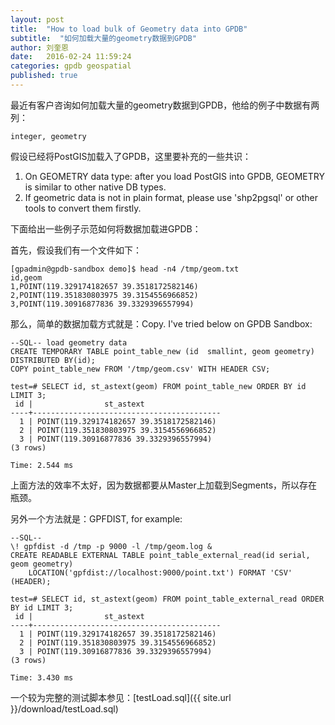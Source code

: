 ```yaml
---
layout: post
title:  "How to load bulk of Geometry data into GPDB"
subtitle:  "如何加载大量的geometry数据到GPDB"
author: 刘奎恩
date:   2016-02-24 11:59:24
categories: gpdb geospatial
published: true
---
```


最近有客户咨询如何加载大量的geometry数据到GPDB，他给的例子中数据有两列：

	integer, geometry

假设已经将PostGIS加载入了GPDB，这里要补充的一些共识：
1. On GEOMETRY data type: after you load PostGIS into GPDB, GEOMETRY is similar to other native DB types.
2. If geometric data is not in plain format, please use 'shp2pgsql' or other tools to convert them firstly.

下面给出一些例子示范如何将数据加载进GPDB：

首先，假设我们有一个文件如下：
```
[gpadmin@gpdb-sandbox demo]$ head -n4 /tmp/geom.txt
id,geom
1,POINT(119.329174182657 39.3518172582146)
2,POINT(119.351830803975 39.3154556966852)
3,POINT(119.30916877836 39.3329396557994)
```

那么，简单的数据加载方式就是：Copy. I've tried below on GPDB Sandbox:

```
--SQL-- load geometry data
CREATE TEMPORARY TABLE point_table_new (id  smallint, geom geometry) DISTRIBUTED BY(id);
COPY point_table_new FROM '/tmp/geom.csv' WITH HEADER CSV;

test=# SELECT id, st_astext(geom) FROM point_table_new ORDER BY id LIMIT 3;
 id |                st_astext
----+------------------------------------------
  1 | POINT(119.329174182657 39.3518172582146)
  2 | POINT(119.351830803975 39.3154556966852)
  3 | POINT(119.30916877836 39.3329396557994)
(3 rows)

Time: 2.544 ms
```

上面方法的效率不太好，因为数据都要从Master上加载到Segments，所以存在瓶颈。

另外一个方法就是：GPFDIST, for example:

```
--SQL--
\! gpfdist -d /tmp -p 9000 -l /tmp/geom.log &
CREATE READABLE EXTERNAL TABLE point_table_external_read(id serial, geom geometry)
    LOCATION('gpfdist://localhost:9000/point.txt') FORMAT 'CSV' (HEADER);

test=# SELECT id, st_astext(geom) FROM point_table_external_read ORDER BY id LIMIT 3;
 id |                st_astext
----+------------------------------------------
  1 | POINT(119.329174182657 39.3518172582146)
  2 | POINT(119.351830803975 39.3154556966852)
  3 | POINT(119.30916877836 39.3329396557994)
(3 rows)

Time: 3.430 ms
```

一个较为完整的测试脚本参见：[testLoad.sql]({{ site.url }}/download/testLoad.sql)
